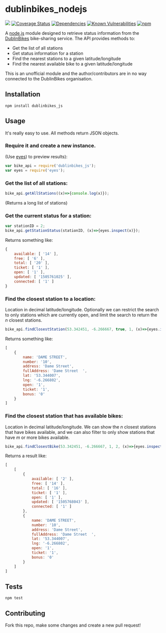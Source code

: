 dublinbikes_nodejs
=

![](https://github.com/skhg/dublinbikes_nodejs/workflows/.github/workflows/branch-builds.yml/badge.svg?branch=master)  [![Coverage Status](https://coveralls.io/repos/github/skhg/dublinbikes_nodejs/badge.svg?branch=master)](https://coveralls.io/github/skhg/dublinbikes_nodejs?branch=master) [![Dependencies](https://david-dm.org/skhg/dublinbikes_nodejs.svg)](https://david-dm.org/skhg/dublinbikes_nodejs.svg) [![Known Vulnerabilities](https://snyk.io/test/github/skhg/dublinbikes_nodejs/badge.svg)](https://snyk.io/test/github/skhg/dublinbikes_nodejs) [![npm](https://img.shields.io/npm/v/dublinbikes_js)](https://www.npmjs.com/package/dublinbikes_js)

A [node.js](https://nodejs.org/en/) module designed to retrieve status information from the [DublinBikes](http://www.dublinbikes.ie/) bike-sharing service. The API provides methods to:
* Get the list of all stations
* Get status information for a station
* Find the nearest stations to a given latitude/longitude
* Find the nearest available bike to a given latitude/longitude

This is an unofficial module and the author/contributors are in no way connected to the DublinBikes organisation.

## Installation
`npm install dublinbikes_js`

## Usage
It's really easy to use. All methods return JSON objects.

### Require it and create a new instance.
(Use [eyes](https://www.npmjs.com/package/eyes)) to preview results):
```js
var bike_api = require('dublinbikes_js');
var eyes = require('eyes');
```

### Get the list of all stations:
```js
bike_api.getAllStations((x)=>{console.log(x)});
```
(Returns a long list of stations)


### Get the current status for a station:
```js
var stationID = 2;
bike_api.getStationStatus(stationID, (x)=>{eyes.inspect(x)});
```
Returns something like:
```js
{
    available: [ '14' ],
    free: [ '6' ],
    total: [ '20' ],
    ticket: [ '1' ],
    open: [ '1' ],
    updated: [ '1505761025' ],
    connected: [ '1' ]
}
```
### Find the closest station to a location:
Location in decimal latitude/longitude. Optionally we can restrict the search to only stations which are currently open, and limit the search to return the _n_ closest stations.
```js
bike_api.findClosestStation(53.342451, -6.266667, true, 1, (x)=>{eyes.inspect(x)});
```
Returns something like:
```js
[
    {
        name: 'DAME STREET',
        number: '10',
        address: 'Dame Street',
        fullAddress: 'Dame Street  ',
        lat: '53.344007',
        lng: '-6.266802',
        open: '1',
        ticket: '1',
        bonus: '0'
    }
]
```

### Find the closest station that has available bikes:
Location in decimal latitude/longitude. We can show the _n_ closest stations that have bikes available, and we can also filter to only show stations that have _m_ or more bikes available.
```js
bike_api.findClosestBike(53.342451, -6.266667, 1, 2, (x)=>{eyes.inspect(x)});
```
Returns a result like:
```js
[
    [
        {
            available: [ '2' ],
            free: [ '14' ],
            total: [ '16' ],
            ticket: [ '1' ],
            open: [ '1' ],
            updated: [ '1505768043' ],
            connected: [ '1' ]
        },
        {
            name: 'DAME STREET',
            number: '10',
            address: 'Dame Street',
            fullAddress: 'Dame Street  ',
            lat: '53.344007',
            lng: '-6.266802',
            open: '1',
            ticket: '1',
            bonus: '0'
        }
    ]
]
```




## Tests

  `npm test`

## Contributing
Fork this repo, make some changes and create a new pull request!

